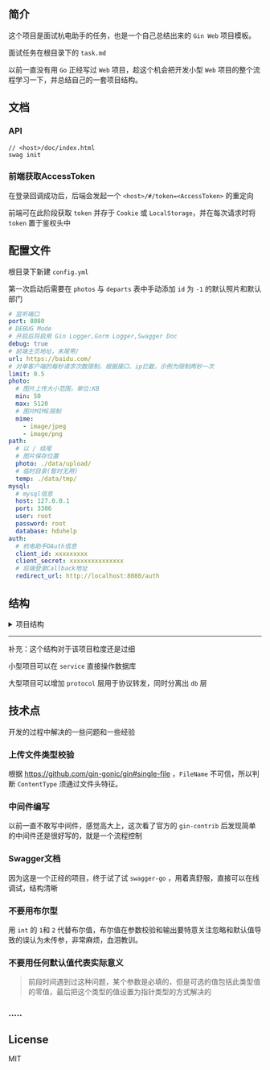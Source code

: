 ## 简介

这个项目是面试杭电助手的任务，也是一个自己总结出来的 `Gin Web` 项目模板。

面试任务在根目录下的 `task.md`

以前一直没有用 `Go` 正经写过 `Web` 项目，趁这个机会把开发小型 `Web` 项目的整个流程学习一下，并总结自己的一套项目结构。

## 文档
### API
```
// <host>/doc/index.html
swag init
```
### 前端获取AccessToken
在登录回调成功后，后端会发起一个 `<host>/#/token=<AccessToken>` 的重定向
   
前端可在此阶段获取 `token` 并存于 `Cookie` 或 `LocalStorage`，并在每次请求时将 `token` 置于鉴权头中
## 配置文件

根目录下新建 `config.yml`

第一次启动后需要在 `photos` 与 `departs` 表中手动添加 `id` 为 `-1` 的默认照片和默认部门

```yaml
# 监听端口
port: 8080 
# DEBUG Mode
# 开启后将启用 Gin Logger,Gorm Logger,Swagger Doc
debug: true
# 前端主页地址，末尾带/
url: https://baidu.com/
# 对单客户端的每秒请求次数限制，根据接口、ip拦截，示例为限制两秒一次
limit: 0.5
photo:
  # 图片上传大小范围，单位:KB
  min: 50
  max: 5120
  # 图片MIME限制
  mime:
    - image/jpeg
    - image/png
path:
  # 以 / 结尾
  # 图片保存位置
  photo: ./data/upload/
  # 临时目录(暂时无用)
  temp: ./data/tmp/
mysql:
  # mysql信息
  host: 127.0.0.1
  port: 3306
  user: root
  password: root
  database: hduhelp
auth:
  # 杭电助手OAuth信息
  client_id: xxxxxxxxx
  client_secret: xxxxxxxxxxxxxxx
  # 后端登录Callback地址
  redirect_url: http://localhost:8080/auth
```

## 结构
<details>
<summary>项目结构</summary>

- project
    - api (controller) 版本分离
        - v1
            - stu.go
            - ...
        - api.go  base resp,读参数和响应的处理函数
        - auth.go 登录callback
    - conf 配置及常量级的包
        - e 错误码
            - code.go
            - msg.go
        - app.go 主要配置
        - conf.go 入口
    - db 数据库
        - db.go 入口
        - mysql.go 初始化
        - bolt.go 初始化
        - ...
    - middleware 中间件
        - auth.go 鉴权
        - ...
    - model 模型和请求、响应结构体定义
        - stu.go 学生
        - photo.go 照片
        - ...
    - pkg 其他包
        - oss
        - ...
    - router 路由
        - router.go 路由配置
    - server 服务器
        - server.go 项目入口，初始化和启动服务
    - service 服务
        - srv_stu 学生
            - stu.go 增删改查和与 controller 对接的函数
        - srv_photo 照片
            - photo.go
        - ...
    - util 工具类
        - base.go 基础工具
        - ...
    - main.go 总入口
</details>

-------

补充：这个结构对于该项目粒度还是过细

小型项目可以在 `service` 直接操作数据库

大型项目可以增加 `protocol` 层用于协议转发，同时分离出 `db` 层

## 技术点

开发的过程中解决的一些问题和一些经验

### 上传文件类型校验

根据 https://github.com/gin-gonic/gin#single-file ，`FileName` 不可信，所以判断 `ContentType` 须通过文件头特征。

### 中间件编写

以前一直不敢写中间件，感觉高大上，这次看了官方的 `gin-contrib` 后发现简单的中间件还是很好写的，就是一个流程控制

### Swagger文档

因为这是一个正经的项目，终于试了试 `swagger-go` ，用着真舒服，直接可以在线调试，结构清晰

### 不要用布尔型

用 `int` 的 `1`和 `2` 代替布尔值，布尔值在参数校验和输出要特意关注忽略和默认值导致的误认为未传参，非常麻烦，血泪教训。

### 不要用任何默认值代表实际意义

> 前段时间遇到过这种问题，某个参数是必填的，但是可选的值包括此类型值的零值，最后把这个类型的值设置为指针类型的方式解决的

### .....

## License

MIT